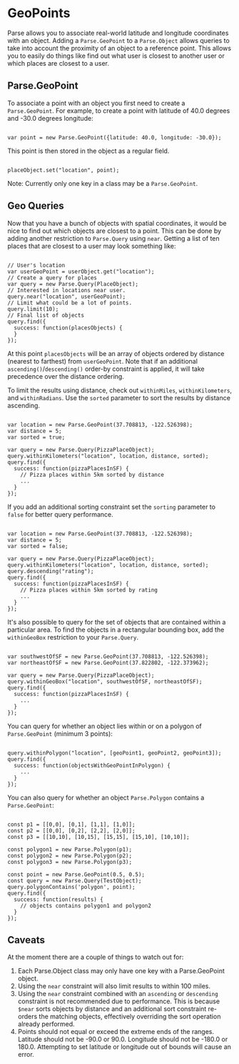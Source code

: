 # GeoPoints

Parse allows you to associate real-world latitude and longitude coordinates with an object.  Adding a `Parse.GeoPoint` to a `Parse.Object` allows queries to take into account the proximity of an object to a reference point.  This allows you to easily do things like find out what user is closest to another user or which places are closest to a user.

## Parse.GeoPoint

To associate a point with an object you first need to create a `Parse.GeoPoint`.  For example, to create a point with latitude of 40.0 degrees and -30.0 degrees longitude:

<pre><code class="javascript">
var point = new Parse.GeoPoint({latitude: 40.0, longitude: -30.0});
</code></pre>

This point is then stored in the object as a regular field.

<pre><code class="javascript">
placeObject.set("location", point);
</code></pre>

Note: Currently only one key in a class may be a `Parse.GeoPoint`.

## Geo Queries

Now that you have a bunch of objects with spatial coordinates, it would be nice to find out which objects are closest to a point.  This can be done by adding another restriction to `Parse.Query` using `near`.  Getting a list of ten places that are closest to a user may look something like:

<pre><code class="javascript">
// User's location
var userGeoPoint = userObject.get("location");
// Create a query for places
var query = new Parse.Query(PlaceObject);
// Interested in locations near user.
query.near("location", userGeoPoint);
// Limit what could be a lot of points.
query.limit(10);
// Final list of objects
query.find({
  success: function(placesObjects) {
  }
});
</code></pre>

 At this point `placesObjects` will be an array of objects ordered by distance (nearest to farthest) from `userGeoPoint`. Note that if an additional `ascending()`/`descending()` order-by constraint is applied, it will take precedence over the distance ordering.

To limit the results using distance, check out `withinMiles`, `withinKilometers`, and `withinRadians`. Use the `sorted` parameter to sort the results by distance ascending.

<pre><code class="javascript">
var location = new Parse.GeoPoint(37.708813, -122.526398);
var distance = 5;
var sorted = true;

var query = new Parse.Query(PizzaPlaceObject);
query.withinKilometers("location", location, distance, sorted);
query.find({
  success: function(pizzaPlacesInSF) {
    // Pizza places within 5km sorted by distance
    ...
  }
});
</code></pre>

If you add an additional sorting constraint set the `sorting` parameter to `false` for better query performance.

<pre><code class="javascript">
var location = new Parse.GeoPoint(37.708813, -122.526398);
var distance = 5;
var sorted = false;

var query = new Parse.Query(PizzaPlaceObject);
query.withinKilometers("location", location, distance, sorted);
query.descending("rating");
query.find({
  success: function(pizzaPlacesInSF) {
    // Pizza places within 5km sorted by rating
    ...
  }
});
</code></pre>

It's also possible to query for the set of objects that are contained within a particular area.  To find the objects in a rectangular bounding box, add the `withinGeoBox` restriction to your `Parse.Query`.

<pre><code class="javascript">
var southwestOfSF = new Parse.GeoPoint(37.708813, -122.526398);
var northeastOfSF = new Parse.GeoPoint(37.822802, -122.373962);

var query = new Parse.Query(PizzaPlaceObject);
query.withinGeoBox("location", southwestOfSF, northeastOfSF);
query.find({
  success: function(pizzaPlacesInSF) {
    ...
  }
});
</code></pre>

You can query for whether an object lies within or on a polygon of `Parse.GeoPoint` (minimum 3 points):

<pre><code class="javascript">
query.withinPolygon("location", [geoPoint1, geoPoint2, geoPoint3]);
query.find({
  success: function(objectsWithGeoPointInPolygon) {
    ...
  }
});
</code></pre>

You can also query for whether an object `Parse.Polygon` contains a `Parse.GeoPoint`:

<pre><code class="javascript">
const p1 = [[0,0], [0,1], [1,1], [1,0]];
const p2 = [[0,0], [0,2], [2,2], [2,0]];
const p3 = [[10,10], [10,15], [15,15], [15,10], [10,10]];

const polygon1 = new Parse.Polygon(p1);
const polygon2 = new Parse.Polygon(p2);
const polygon3 = new Parse.Polygon(p3);

const point = new Parse.GeoPoint(0.5, 0.5);
const query = new Parse.Query(TestObject);
query.polygonContains('polygon', point);
query.find({
  success: function(results) {
    // objects contains polygon1 and polygon2
  }
});
</code></pre>

## Caveats

At the moment there are a couple of things to watch out for:

1.  Each Parse.Object class may only have one key with a Parse.GeoPoint object.
2.  Using the `near` constraint will also limit results to within 100 miles.
3.  Using the `near` constraint combined with an `ascending` or `descending` constraint is not recommended due to performance. This is because `$near` sorts objects by distance and an additional sort constraint re-orders the matching objects, effectively overriding the sort operation already performed.
4.  Points should not equal or exceed the extreme ends of the ranges.  Latitude should not be -90.0 or 90.0.  Longitude should not be -180.0 or 180.0.  Attempting to set latitude or longitude out of bounds will cause an error.
